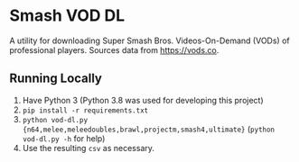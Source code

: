 # Smash VOD DL
A utility for downloading Super Smash Bros. Videos-On-Demand (VODs) of professional players.
Sources data from https://vods.co.

## Running Locally
1. Have Python 3 (Python 3.8 was used for developing this project)
1. `pip install -r requirements.txt`
1. `python vod-dl.py {n64,melee,meleedoubles,brawl,projectm,smash4,ultimate}` (`python vod-dl.py -h` for help)
1. Use the resulting `csv` as necessary.